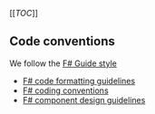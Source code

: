 [[_TOC_]]

## Code conventions

We follow the [F# Guide style](https://docs.microsoft.com/en-us/dotnet/fsharp/style-guide/)


* [F# code formatting guidelines](https://docs.microsoft.com/en-us/dotnet/fsharp/style-guide/formatting)
* [F# coding conventions](https://docs.microsoft.com/en-us/dotnet/fsharp/style-guide/conventions)
* [F# component design guidelines](https://docs.microsoft.com/en-us/dotnet/fsharp/style-guide/component-design-guidelines)